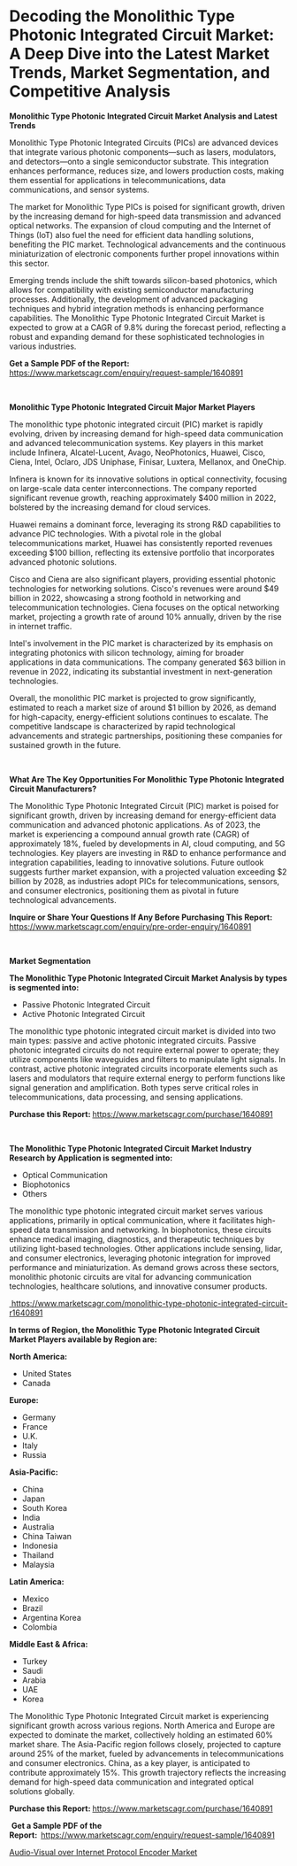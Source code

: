 <p><h1>Decoding the Monolithic Type Photonic Integrated Circuit Market: A Deep Dive into the Latest Market Trends, Market Segmentation, and Competitive Analysis</h1></p><p><strong>Monolithic Type Photonic Integrated Circuit Market Analysis and Latest Trends</strong></p>
<p><p>Monolithic Type Photonic Integrated Circuits (PICs) are advanced devices that integrate various photonic components—such as lasers, modulators, and detectors—onto a single semiconductor substrate. This integration enhances performance, reduces size, and lowers production costs, making them essential for applications in telecommunications, data communications, and sensor systems. </p><p>The market for Monolithic Type PICs is poised for significant growth, driven by the increasing demand for high-speed data transmission and advanced optical networks. The expansion of cloud computing and the Internet of Things (IoT) also fuel the need for efficient data handling solutions, benefiting the PIC market. Technological advancements and the continuous miniaturization of electronic components further propel innovations within this sector.</p><p>Emerging trends include the shift towards silicon-based photonics, which allows for compatibility with existing semiconductor manufacturing processes. Additionally, the development of advanced packaging techniques and hybrid integration methods is enhancing performance capabilities. The Monolithic Type Photonic Integrated Circuit Market is expected to grow at a CAGR of 9.8% during the forecast period, reflecting a robust and expanding demand for these sophisticated technologies in various industries.</p></p>
<p><strong>Get a Sample PDF of the Report:&nbsp;</strong> <a href="https://www.marketscagr.com/enquiry/request-sample/1640891?utm_campaign=2202&utm_medium=2&utm_source=Github&utm_content=ia&utm_term=12022025&utm_id=monolithic-type-photonic-integrated-circuit">https://www.marketscagr.com/enquiry/request-sample/1640891</a></p>
<p>&nbsp;</p>
<p><strong>Monolithic Type Photonic Integrated Circuit Major Market Players</strong></p>
<p><p>The monolithic type photonic integrated circuit (PIC) market is rapidly evolving, driven by increasing demand for high-speed data communication and advanced telecommunication systems. Key players in this market include Infinera, Alcatel-Lucent, Avago, NeoPhotonics, Huawei, Cisco, Ciena, Intel, Oclaro, JDS Uniphase, Finisar, Luxtera, Mellanox, and OneChip. </p><p>Infinera is known for its innovative solutions in optical connectivity, focusing on large-scale data center interconnections. The company reported significant revenue growth, reaching approximately $400 million in 2022, bolstered by the increasing demand for cloud services.</p><p>Huawei remains a dominant force, leveraging its strong R&D capabilities to advance PIC technologies. With a pivotal role in the global telecommunications market, Huawei has consistently reported revenues exceeding $100 billion, reflecting its extensive portfolio that incorporates advanced photonic solutions.</p><p>Cisco and Ciena are also significant players, providing essential photonic technologies for networking solutions. Cisco's revenues were around $49 billion in 2022, showcasing a strong foothold in networking and telecommunication technologies. Ciena focuses on the optical networking market, projecting a growth rate of around 10% annually, driven by the rise in internet traffic.</p><p>Intel's involvement in the PIC market is characterized by its emphasis on integrating photonics with silicon technology, aiming for broader applications in data communications. The company generated $63 billion in revenue in 2022, indicating its substantial investment in next-generation technologies.</p><p>Overall, the monolithic PIC market is projected to grow significantly, estimated to reach a market size of around $1 billion by 2026, as demand for high-capacity, energy-efficient solutions continues to escalate. The competitive landscape is characterized by rapid technological advancements and strategic partnerships, positioning these companies for sustained growth in the future.</p></p>
<p>&nbsp;</p>
<p><strong>What Are The Key Opportunities For Monolithic Type Photonic Integrated Circuit Manufacturers?</strong></p>
<p><p>The Monolithic Type Photonic Integrated Circuit (PIC) market is poised for significant growth, driven by increasing demand for energy-efficient data communication and advanced photonic applications. As of 2023, the market is experiencing a compound annual growth rate (CAGR) of approximately 18%, fueled by developments in AI, cloud computing, and 5G technologies. Key players are investing in R&D to enhance performance and integration capabilities, leading to innovative solutions. Future outlook suggests further market expansion, with a projected valuation exceeding $2 billion by 2028, as industries adopt PICs for telecommunications, sensors, and consumer electronics, positioning them as pivotal in future technological advancements.</p></p>
<p><strong>Inquire or Share Your Questions If Any Before Purchasing This Report:</strong> <a href="https://www.marketscagr.com/enquiry/pre-order-enquiry/1640891?utm_campaign=2202&utm_medium=2&utm_source=Github&utm_content=ia&utm_term=12022025&utm_id=monolithic-type-photonic-integrated-circuit">https://www.marketscagr.com/enquiry/pre-order-enquiry/1640891</a></p>
<p>&nbsp;</p>
<p><strong>Market Segmentation</strong></p>
<p><strong>The Monolithic Type Photonic Integrated Circuit Market Analysis by types is segmented into:</strong></p>
<p><ul><li>Passive Photonic Integrated Circuit</li><li>Active Photonic Integrated Circuit</li></ul></p>
<p><p>The monolithic type photonic integrated circuit market is divided into two main types: passive and active photonic integrated circuits. Passive photonic integrated circuits do not require external power to operate; they utilize components like waveguides and filters to manipulate light signals. In contrast, active photonic integrated circuits incorporate elements such as lasers and modulators that require external energy to perform functions like signal generation and amplification. Both types serve critical roles in telecommunications, data processing, and sensing applications.</p></p>
<p><strong>Purchase this Report:&nbsp;</strong><a href="https://www.marketscagr.com/purchase/1640891?utm_campaign=2202&utm_medium=2&utm_source=Github&utm_content=ia&utm_term=12022025&utm_id=monolithic-type-photonic-integrated-circuit">https://www.marketscagr.com/purchase/1640891</a></p>
<p>&nbsp;</p>
<p><strong>The Monolithic Type Photonic Integrated Circuit Market Industry Research by Application is segmented into:</strong></p>
<p><ul><li>Optical Communication</li><li>Biophotonics</li><li>Others</li></ul></p>
<p><p>The monolithic type photonic integrated circuit market serves various applications, primarily in optical communication, where it facilitates high-speed data transmission and networking. In biophotonics, these circuits enhance medical imaging, diagnostics, and therapeutic techniques by utilizing light-based technologies. Other applications include sensing, lidar, and consumer electronics, leveraging photonic integration for improved performance and miniaturization. As demand grows across these sectors, monolithic photonic circuits are vital for advancing communication technologies, healthcare solutions, and innovative consumer products.</p></p>
<p><a href="https://www.marketscagr.com/monolithic-type-photonic-integrated-circuit-r1640891?utm_campaign=2202&utm_medium=2&utm_source=Github&utm_content=ia&utm_term=12022025&utm_id=monolithic-type-photonic-integrated-circuit">&nbsp;https://www.marketscagr.com/monolithic-type-photonic-integrated-circuit-r1640891</a></p>
<p><strong>In terms of Region, the Monolithic Type Photonic Integrated Circuit Market Players available by Region are:</strong></p>
<p>
    <p> <strong> North America: </strong>
        <ul>
            <li>United States</li>
            <li>Canada</li>
        </ul>
        </p> 
    <p> <strong> Europe: </strong>
        <ul>
            <li>Germany</li>
            <li>France</li>
            <li>U.K.</li>
            <li>Italy</li>
            <li>Russia</li>
        </ul>
        </p> 
    <p> <strong> Asia-Pacific: </strong>
        <ul>
            <li>China</li>
            <li>Japan</li>
            <li>South Korea</li>
            <li>India</li>
            <li>Australia</li>
            <li>China Taiwan</li>
            <li>Indonesia</li>
            <li>Thailand</li>
            <li>Malaysia</li>
        </ul>
        </p> 
    <p> <strong> Latin America: </strong>
        <ul>
            <li>Mexico</li>
            <li>Brazil</li>
            <li>Argentina Korea</li>
            <li>Colombia</li>
        </ul>
        </p> 
    <p> <strong> Middle East & Africa: </strong>
        <ul>
            <li>Turkey</li>
            <li>Saudi</li>
            <li>Arabia</li>
            <li>UAE</li>
            <li>Korea</li>
        </ul>
    </p>
    </p>
<p><p>The Monolithic Type Photonic Integrated Circuit market is experiencing significant growth across various regions. North America and Europe are expected to dominate the market, collectively holding an estimated 60% market share. The Asia-Pacific region follows closely, projected to capture around 25% of the market, fueled by advancements in telecommunications and consumer electronics. China, as a key player, is anticipated to contribute approximately 15%. This growth trajectory reflects the increasing demand for high-speed data communication and integrated optical solutions globally.</p></p>
<p><strong>Purchase this Report: </strong><a href="https://www.marketscagr.com/purchase/1640891?utm_campaign=2202&utm_medium=2&utm_source=Github&utm_content=ia&utm_term=12022025&utm_id=monolithic-type-photonic-integrated-circuit">https://www.marketscagr.com/purchase/1640891</a></p>
<p>&nbsp;<strong>Get a Sample PDF of the Report:&nbsp;&nbsp;</strong><a href="https://www.marketscagr.com/enquiry/request-sample/1640891?utm_campaign=2202&utm_medium=2&utm_source=Github&utm_content=ia&utm_term=12022025&utm_id=monolithic-type-photonic-integrated-circuit">https://www.marketscagr.com/enquiry/request-sample/1640891</a></p>
<p><strong></strong></p>
<p><p><a href="https://github.com/hammelximalschid/Market-Research-Report-List-1/blob/main/audio-visual-over-internet-protocol-encoder-market.md?utm_campaign=2202&utm_medium=2&utm_source=Github&utm_content=ia&utm_term=12022025&utm_id=monolithic-type-photonic-integrated-circuit">Audio-Visual over Internet Protocol Encoder Market</a></p></p>